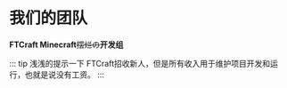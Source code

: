 <script setup>
import { VPTeamMembers } from 'vitepress/theme'

const members = [
  {
    avatar: 'ysy.jpg',
    name: 'YSY',
    title: '腐竹',
    links: [
      { icon: 'github', link: 'https://github.com/minecarft-ysy' },
      { icon:  {
        svg: '<svg t="1707905132927" class="icon" viewBox="0 0 1024 1024" version="1.1" xmlns="http://www.w3.org/2000/svg" p-id="8315" width="200" height="200"><path d="M513 583.8l448.5-448.5c-11.6-4.7-24.3-7.3-37.5-7.3H100c-12.7 0-24.9 2.4-36.1 6.7L513 583.8z" p-id="8316"></path><path d="M513 674.3L14.6 175.9C5.3 191.1 0 208.9 0 228v568c0 55.2 44.8 100 100 100h824c55.2 0 100-44.8 100-100V228c0-18.5-5.1-35.9-13.9-50.8L513 674.3z" p-id="8317"></path></svg>'},
        link: 'mailto:ysyerror@outlook.com' }
    ]
  },
  {
    avatar: 'lhx0126.jpg',
    name: 'LHX0126',
    title: '腐竹',
    links: [
      { icon: 'github', link: '#' },
      { icon:  {
        svg: '<svg t="1707905132927" class="icon" viewBox="0 0 1024 1024" version="1.1" xmlns="http://www.w3.org/2000/svg" p-id="8315" width="200" height="200"><path d="M513 583.8l448.5-448.5c-11.6-4.7-24.3-7.3-37.5-7.3H100c-12.7 0-24.9 2.4-36.1 6.7L513 583.8z" p-id="8316"></path><path d="M513 674.3L14.6 175.9C5.3 191.1 0 208.9 0 228v568c0 55.2 44.8 100 100 100h824c55.2 0 100-44.8 100-100V228c0-18.5-5.1-35.9-13.9-50.8L513 674.3z" p-id="8317"></path></svg>'},
        link: 'mailto:lhx20090126@outlook.com' }
    ]
  },
  {
    avatar: 'enders.jpg',
    name: 'Enders',
    title: '副腐竹',
    links: [
      { icon: 'github', link: '#' },
      { icon: {
        svg: '<svg t="1707905132927" class="icon" viewBox="0 0 1024 1024" version="1.1" xmlns="http://www.w3.org/2000/svg" p-id="8315" width="200" height="200"><path d="M513 583.8l448.5-448.5c-11.6-4.7-24.3-7.3-37.5-7.3H100c-12.7 0-24.9 2.4-36.1 6.7L513 583.8z" p-id="8316"></path><path d="M513 674.3L14.6 175.9C5.3 191.1 0 208.9 0 228v568c0 55.2 44.8 100 100 100h824c55.2 0 100-44.8 100-100V228c0-18.5-5.1-35.9-13.9-50.8L513 674.3z" p-id="8317"></path></svg>'},
      link: '#' }
    ]
  },
  {
    avatar: 'zszf.jpg',
    name: 'zszf',
    title: '技术',
    links: [
      { icon: 'github', link: 'https://github.com/zszfympx' },
      { icon: {
        svg: '<svg t="1707905132927" class="icon" viewBox="0 0 1024 1024" version="1.1" xmlns="http://www.w3.org/2000/svg" p-id="8315" width="200" height="200"><path d="M513 583.8l448.5-448.5c-11.6-4.7-24.3-7.3-37.5-7.3H100c-12.7 0-24.9 2.4-36.1 6.7L513 583.8z" p-id="8316"></path><path d="M513 674.3L14.6 175.9C5.3 191.1 0 208.9 0 228v568c0 55.2 44.8 100 100 100h824c55.2 0 100-44.8 100-100V228c0-18.5-5.1-35.9-13.9-50.8L513 674.3z" p-id="8317"></path></svg>'},
      link: 'mailto:zszfympx@gmail.com'
      }
    ]
  },
  {
    avatar: '芃.jpg',
    name: '芃',
    title: '技术',
    links: [
      { icon: 'github', link: '#' },
      { icon:  {
        svg: '<svg t="1707905132927" class="icon" viewBox="0 0 1024 1024" version="1.1" xmlns="http://www.w3.org/2000/svg" p-id="8315" width="200" height="200"><path d="M513 583.8l448.5-448.5c-11.6-4.7-24.3-7.3-37.5-7.3H100c-12.7 0-24.9 2.4-36.1 6.7L513 583.8z" p-id="8316"></path><path d="M513 674.3L14.6 175.9C5.3 191.1 0 208.9 0 228v568c0 55.2 44.8 100 100 100h824c55.2 0 100-44.8 100-100V228c0-18.5-5.1-35.9-13.9-50.8L513 674.3z" p-id="8317"></path></svg>'},
        link: '#' }
    ]
  },
  {
    avatar: 'NUFK_TLM.jpg',
    name: 'NUFK_TLM',
    title: '宣传',
    links: [
      { icon: 'github', link: '#' },
      { icon:  {
        svg: '<svg t="1707905132927" class="icon" viewBox="0 0 1024 1024" version="1.1" xmlns="http://www.w3.org/2000/svg" p-id="8315" width="200" height="200"><path d="M513 583.8l448.5-448.5c-11.6-4.7-24.3-7.3-37.5-7.3H100c-12.7 0-24.9 2.4-36.1 6.7L513 583.8z" p-id="8316"></path><path d="M513 674.3L14.6 175.9C5.3 191.1 0 208.9 0 228v568c0 55.2 44.8 100 100 100h824c55.2 0 100-44.8 100-100V228c0-18.5-5.1-35.9-13.9-50.8L513 674.3z" p-id="8317"></path></svg>'},
        link: 'mailto:nufk_tlm@163.com' }
    ]
  },
  {
    avatar: 'huyuanhang.jpg',
    name: 'huyuanhang',
    title: '宣传',
    links: [
      { icon: 'github', link: '#' },
      { icon:  {
        svg: '<svg t="1707905132927" class="icon" viewBox="0 0 1024 1024" version="1.1" xmlns="http://www.w3.org/2000/svg" p-id="8315" width="200" height="200"><path d="M513 583.8l448.5-448.5c-11.6-4.7-24.3-7.3-37.5-7.3H100c-12.7 0-24.9 2.4-36.1 6.7L513 583.8z" p-id="8316"></path><path d="M513 674.3L14.6 175.9C5.3 191.1 0 208.9 0 228v568c0 55.2 44.8 100 100 100h824c55.2 0 100-44.8 100-100V228c0-18.5-5.1-35.9-13.9-50.8L513 674.3z" p-id="8317"></path></svg>'},
        link: '#' }
    ]
  },
  {
    avatar: 'TIANHAN.jpg',
    name: 'TIANHAN',
    title: '宣传',
    links: [
      { icon: 'github', link: '#' },
      { icon:  {
        svg: '<svg t="1707905132927" class="icon" viewBox="0 0 1024 1024" version="1.1" xmlns="http://www.w3.org/2000/svg" p-id="8315" width="200" height="200"><path d="M513 583.8l448.5-448.5c-11.6-4.7-24.3-7.3-37.5-7.3H100c-12.7 0-24.9 2.4-36.1 6.7L513 583.8z" p-id="8316"></path><path d="M513 674.3L14.6 175.9C5.3 191.1 0 208.9 0 228v568c0 55.2 44.8 100 100 100h824c55.2 0 100-44.8 100-100V228c0-18.5-5.1-35.9-13.9-50.8L513 674.3z" p-id="8317"></path></svg>'},
        link: 'mailto:960993167@qq.com' }
    ]
  },
  {
    avatar: 'dj_azO9.jpg',
    name: 'dj_azO9',
    title: '宣传',
    links: [
      { icon: 'github', link: '#' },
      { icon:  {
        svg: '<svg t="1707905132927" class="icon" viewBox="0 0 1024 1024" version="1.1" xmlns="http://www.w3.org/2000/svg" p-id="8315" width="200" height="200"><path d="M513 583.8l448.5-448.5c-11.6-4.7-24.3-7.3-37.5-7.3H100c-12.7 0-24.9 2.4-36.1 6.7L513 583.8z" p-id="8316"></path><path d="M513 674.3L14.6 175.9C5.3 191.1 0 208.9 0 228v568c0 55.2 44.8 100 100 100h824c55.2 0 100-44.8 100-100V228c0-18.5-5.1-35.9-13.9-50.8L513 674.3z" p-id="8317"></path></svg>'},
        link: '#' }
    ]
  },
  {
    avatar: 'suyeku.jpg',
    name: 'suyeku',
    title: '指导',
    links: [
      { icon: 'github', link: 'https://github.com/suyekun' },
      { icon:  {
        svg: '<svg t="1707905132927" class="icon" viewBox="0 0 1024 1024" version="1.1" xmlns="http://www.w3.org/2000/svg" p-id="8315" width="200" height="200"><path d="M513 583.8l448.5-448.5c-11.6-4.7-24.3-7.3-37.5-7.3H100c-12.7 0-24.9 2.4-36.1 6.7L513 583.8z" p-id="8316"></path><path d="M513 674.3L14.6 175.9C5.3 191.1 0 208.9 0 228v568c0 55.2 44.8 100 100 100h824c55.2 0 100-44.8 100-100V228c0-18.5-5.1-35.9-13.9-50.8L513 674.3z" p-id="8317"></path></svg>'},
        link: 'mailto:2944518176@qq.com' }
    ]
  },
  {
    avatar: 'fantang.jpg',
    name: 'fantang',
    title: '指导',
    links: [
      { icon: 'github', link: '#' },
      { icon:  {
        svg: '<svg t="1707905132927" class="icon" viewBox="0 0 1024 1024" version="1.1" xmlns="http://www.w3.org/2000/svg" p-id="8315" width="200" height="200"><path d="M513 583.8l448.5-448.5c-11.6-4.7-24.3-7.3-37.5-7.3H100c-12.7 0-24.9 2.4-36.1 6.7L513 583.8z" p-id="8316"></path><path d="M513 674.3L14.6 175.9C5.3 191.1 0 208.9 0 228v568c0 55.2 44.8 100 100 100h824c55.2 0 100-44.8 100-100V228c0-18.5-5.1-35.9-13.9-50.8L513 674.3z" p-id="8317"></path></svg>'},
        link: '#' }
    ]
  },
]
</script>

# 我们的团队

**FTCraft Minecraft**~~摆烂の~~**开发组**

<VPTeamMembers size="small" :members="members" />

::: tip 浅浅的提示一下
FTCraft招收新人，但是所有收入用于维护项目开发和运行，也就是说没有工资。
:::